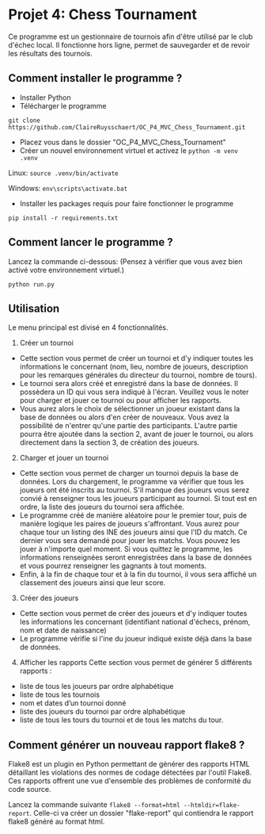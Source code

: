 # Projet 4: Chess Tournament

Ce programme est un gestionnaire de tournois afin d'être utilisé par le club d'échec local.
Il fonctionne hors ligne, permet de sauvegarder et de revoir les résultats des tournois.

## Comment installer le programme ? 
- Installer Python
- Télécharger le programme

`git clone https://github.com/ClaireRuysschaert/OC_P4_MVC_Chess_Tournament.git`
- Placez vous dans le dossier "OC_P4_MVC_Chess_Tournament"
- Créer un nouvel environnement virtuel et activez le `python -m venv .venv`

Linux:
`source .venv/bin/activate`

Windows:
`env\scripts\activate.bat`
- Installer les packages requis pour faire fonctionner le programme

`pip install -r requirements.txt`

## Comment lancer le programme ?
Lancez la commande ci-dessous:
(Pensez à vérifier que vous avez bien activé votre environnement virtuel.)

`python run.py`

## Utilisation
Le menu principal est divisé en 4 fonctionnalités.

1. Créer un tournoi
- Cette section vous permet de créer un tournoi et d'y indiquer toutes les informations le concernant (nom, lieu, nombre de joueurs, description pour les remarques générales du directeur du tournoi, nombre de tours).
- Le tournoi sera alors créé et enregistré dans la base de données. Il possèdera un ID qui vous sera indiqué à l'écran. Veuillez vous le noter pour charger et jouer ce tournoi ou pour afficher les rapports.
- Vous aurez alors le choix de sélectionner un joueur existant dans la base de données ou alors d'en créer de nouveaux. Vous avez la possibilité de n'entrer qu'une partie des participants. L'autre partie pourra être ajoutée dans la section 2, avant de jouer le tournoi, ou alors directement dans la section 3, de création des joueurs.

2. Charger et jouer un tournoi
- Cette section vous permet de charger un tournoi depuis la base de données. Lors du chargement, le programme va vérifier que tous les joueurs ont été inscrits au tournoi. S'il manque des joueurs vous serez convié à renseigner tous les joueurs participant au tournoi. Si tout est en ordre, la liste des joueurs du tournoi sera affichée. 
- Le programme créé de manière aléatoire pour le premier tour, puis de manière logique les paires de joueurs s'affrontant. Vous aurez pour chaque tour un listing des INE des joueurs ainsi que l'ID du match. Ce dernier vous sera demandé pour jouer les matchs. Vous pouvez les jouer à n'importe quel moment. Si vous quittez le programme, les informations renseignées seront enregistrées dans la base de données et vous pourrez renseigner les gagnants à tout moments. 
- Enfin, à la fin de chaque tour et à la fin du tournoi, il vous sera affiché un classement des joueurs ainsi que leur score.

3. Créer des joueurs
- Cette section vous permet de créer des joueurs et d'y indiquer toutes les informations les concernant (identifiant national d'échecs, prénom, nom et date de naissance)
- Le programme vérifie si l'ine du joueur indiqué existe déjà dans la base de données.

4. Afficher les rapports
Cette section vous permet de générer 5 différents rapports : 
- liste de tous les joueurs par ordre alphabétique
- liste de tous les tournois 
- nom et dates d’un tournoi donné
- liste des joueurs du tournoi par ordre alphabétique
- liste de tous les tours du tournoi et de tous les matchs du tour.

## Comment générer un nouveau rapport flake8 ? 
Flake8 est un plugin en Python permettant de générer des rapports HTML détaillant les violations des normes de codage détectées par l'outil Flake8. Ces rapports offrent une vue d'ensemble des problèmes de conformité du code source.

Lancez la commande suivante `flake8 --format=html --htmldir=flake-report`. 
Celle-ci va créer un dossier "flake-report" qui contiendra le rapport flake8 généré au format html.